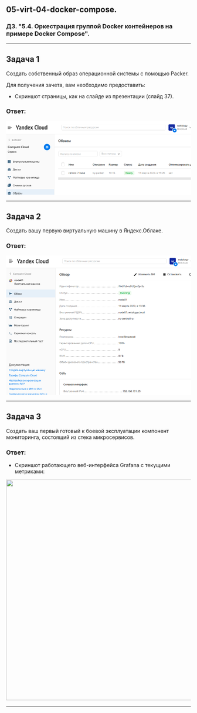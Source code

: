 ## 05-virt-04-docker-compose.
### ДЗ. "5.4. Оркестрация группой Docker контейнеров на примере Docker Compose".
---
## Задача 1
Создать собственный образ операционной системы с помощью Packer.

Для получения зачета, вам необходимо предоставить:
- Скриншот страницы, как на слайде из презентации (слайд 37).

### Ответ:

<p align="center">
  <img src="./assets/yc1.png">
</p>

---

## Задача 2

Создать вашу первую виртуальную машину в Яндекс.Облаке.

### Ответ:

<p align="center">
  <img src="./assets/vm.png">
</p>

---
## Задача 3

Создать ваш первый готовый к боевой эксплуатации компонент мониторинга, состоящий из стека микросервисов.

### Ответ:
- Скриншот работающего веб-интерфейса Grafana с текущими метриками:
<p align="center">
  <img width="800" height="600" src="./assets/yc_02.png">
</p>

---
